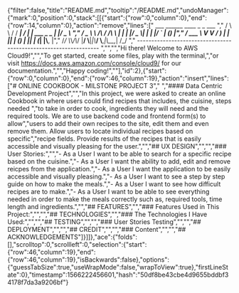 {"filter":false,"title":"README.md","tooltip":"/README.md","undoManager":{"mark":0,"position":0,"stack":[[{"start":{"row":0,"column":0},"end":{"row":14,"column":0},"action":"remove","lines":["         ___        ______     ____ _                 _  ___  ","        / \\ \\      / / ___|   / ___| | ___  _   _  __| |/ _ \\ ","       / _ \\ \\ /\\ / /\\___ \\  | |   | |/ _ \\| | | |/ _` | (_) |","      / ___ \\ V  V /  ___) | | |___| | (_) | |_| | (_| |\\__, |","     /_/   \\_\\_/\\_/  |____/   \\____|_|\\___/ \\__,_|\\__,_|  /_/ "," ----------------------------------------------------------------- ","","","Hi there! Welcome to AWS Cloud9!","","To get started, create some files, play with the terminal,","or visit https://docs.aws.amazon.com/console/cloud9/ for our documentation.","","Happy coding!",""],"id":2},{"start":{"row":0,"column":0},"end":{"row":46,"column":19},"action":"insert","lines":["# ONLINE COOKBOOK - MILSTONE PROJECT 3"," ","#### Data Centric Development Project","","In this project, we were asked to create an online Cookbook in where users could find recipes that includes, the cuisine, steps needed ","to take in order to cook, ingredients they will need and the required tools. We are to use backend code and frontend form(s) to allow","users to add their own recipes to the site, edit them and even remove them. Allow users to locate individual recipes based on specific","recipe fields. Provide results of the recipes that is easily accessible and visually pleasing for the user.","","## UX DESIGN","","","### User Stories:","","- As a User I want to be able to search for a specific recipe based on the cuisine.","- As a User I want the ability to add, edit and remove reicpes from the application.","- As a User I want the application to be easily accessible and visually pleasing.","- As a User I want to see a step by step guide on how to make the meals.","- As a User I want to see how difficult recipes are to make.","- As a User I want to be able to see everything needed in order to make the meals correctly such as, required tools, time length and ingredients.","","## FEATURES","","### Features Used in This Project:","","","## TECHNOLOGIES","","### The Technologies I Have Used:","","","## TESTING","","","### User Stories Testing","","","## DEPLOYMENT","","","## CREDIT","","","### Content","","","## ACKNOWLEDGEMENTS"]}]]},"ace":{"folds":[],"scrolltop":0,"scrollleft":0,"selection":{"start":{"row":46,"column":19},"end":{"row":46,"column":19},"isBackwards":false},"options":{"guessTabSize":true,"useWrapMode":false,"wrapToView":true},"firstLineState":0},"timestamp":1566222456601,"hash":"50df8be43cbe4d9655bddbf34178f7da3a9206bf"}